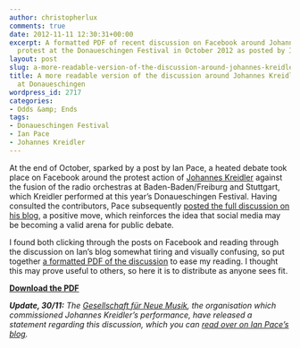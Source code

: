 ```yaml
---
author: christopherlux
comments: true
date: 2012-11-11 12:30:31+00:00
excerpt: A formatted PDF of recent discussion on Facebook around Johannes Kreidler’s
  protest at the Donaueschingen Festival in October 2012 as posted by Ian Pace.
layout: post
slug: a-more-readable-version-of-the-discussion-around-johannes-kreidlers-protest-at-donaueschingen
title: A more readable version of the discussion around Johannes Kreidler’s protest
  at Donaueschingen
wordpress_id: 2717
categories:
- Odds &amp; Ends
tags:
- Donaueschingen Festival
- Ian Pace
- Johannes Kreidler
---
```


At the end of October, sparked by a post by Ian Pace, a heated debate took place on Facebook around the protest action of [Johannes Kreidler](http://www.kreidler-net.de/) against the fusion of the radio orchestras at Baden-Baden/Freiburg and Stuttgart, which Kreidler performed at this year’s Donaueschingen Festival. Having consulted the contributors, Pace subsequently [posted the full discussion on his blog](http://ianpace.wordpress.com/2012/11/07/the-johannes-kreidler-protest-at-donaueschingen-about-the-fusion-of-the-radio-orchestras-at-baden-badenfreiburg-and-stuttgart-a-discussion-from-facebook/), a positive move, which reinforces the idea that social media may be becoming a valid arena for public debate.

I found both clicking through the posts on Facebook and reading through the discussion on Ian’s blog somewhat tiring and visually confusing, so put together [a formatted PDF of the discussion](http://www.chrisswithinbank.net/wp-content/uploads/2012/11/kreidlerdebate.pdf) to ease my reading. I thought this may prove useful to others, so here it is to distribute as anyone sees fit.

**[Download the PDF](http://www.chrisswithinbank.net/wp-content/uploads/2012/11/kreidlerdebate.pdf)**

_**Update, 30/11:** The [Gesellschaft für Neue Musik](http://www.g-n-m.de/), the organisation which commissioned Johannes Kreidler’s performance, have released a statement regarding this discussion, which you can [read over on Ian Pace’s blog](http://ianpace.wordpress.com/2012/11/30/statement-from-the-gesellschaft-fur-neue-musik-concerning-the-kreidler-protest-at-donaueschingen/)._
